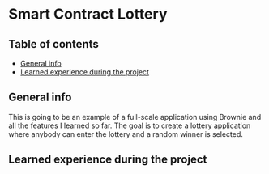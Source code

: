 # Smart Contract Lottery

## Table of contents

- [General info](#general-info)
- [Learned experience during the project](#learned-experience-during-the-project)

## General info

This is going to be an example of a full-scale application using Brownie and all the features I learned so far. The goal is to create a lottery application where anybody can enter the lottery and a random winner is selected.

## Learned experience during the project
